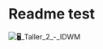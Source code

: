 # Readme test

![🖥️_Taller_2_-_IDWM](https://github.com/nico-alv/pizzeria-backend/assets/130405041/bff393b5-de36-45f6-ada5-0f9295bea017)
